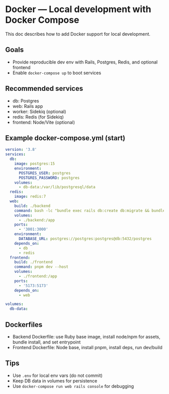 # Docker — Local development with Docker Compose

This doc describes how to add Docker support for local development.

## Goals

- Provide reproducible dev env with Rails, Postgres, Redis, and optional frontend
- Enable `docker-compose up` to boot services

## Recommended services

- db: Postgres
- web: Rails app
- worker: Sidekiq (optional)
- redis: Redis (for Sidekiq)
- frontend: Node/Vite (optional)

## Example docker-compose.yml (start)

```yaml
version: '3.8'
services:
  db:
    image: postgres:15
    environment:
      POSTGRES_USER: postgres
      POSTGRES_PASSWORD: postgres
    volumes:
      - db-data:/var/lib/postgresql/data
  redis:
    image: redis:7
  web:
    build: ./backend
    command: bash -lc "bundle exec rails db:create db:migrate && bundle exec rails s -b 0.0.0.0 -p 3000"
    volumes:
      - ./backend:/app
    ports:
      - '3001:3000'
    environment:
      DATABASE_URL: postgres://postgres:postgres@db:5432/postgres
    depends_on:
      - db
      - redis
  frontend:
    build: ./frontend
    command: pnpm dev --host
    volumes:
      - ./frontend:/app
    ports:
      - '5173:5173'
    depends_on:
      - web

volumes:
  db-data:
```

## Dockerfiles

- Backend Dockerfile: use Ruby base image, install node/npm for assets, bundle install, and set entrypoint
- Frontend Dockerfile: Node base, install pnpm, install deps, run dev/build

## Tips

- Use `.env` for local env vars (do not commit)
- Keep DB data in volumes for persistence
- Use `docker-compose run web rails console` for debugging
